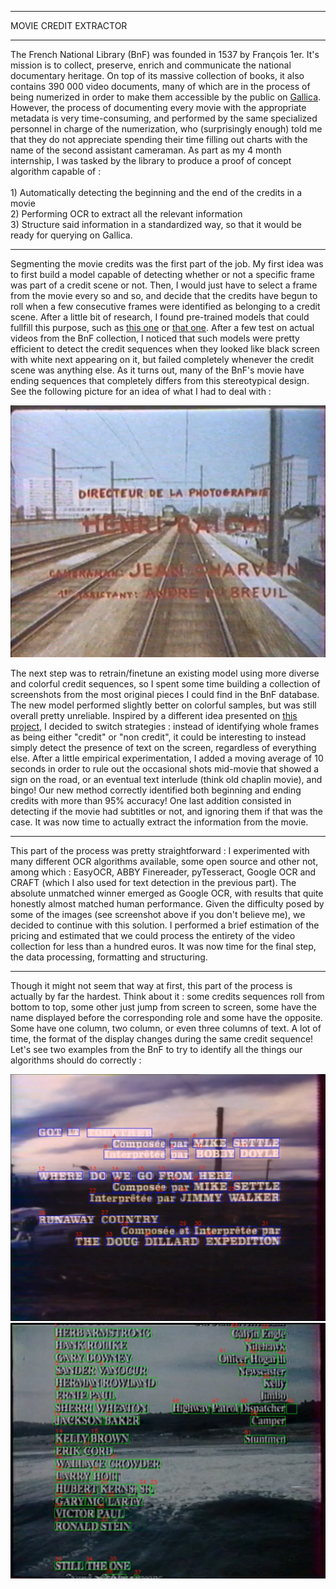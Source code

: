 
---

<p class="titletext">MOVIE CREDIT EXTRACTOR</p>

---

<p class="articletext">The French National Library (BnF) was founded in 1537 by François 1er. It's mission is to collect, preserve, enrich and communicate the national documentary heritage. On top of its massive collection of books, it also contains 390 000 video documents, many of which are in the process of being numerized in order to make them accessible by the public on <a href="https://gallica.bnf.fr/accueil/fr/content/accueil-fr" class="linkedinlink">Gallica</a>. However, the process of documenting every movie with the appropriate metadata is very time-consuming, and performed by the same specialized personnel in charge of the numerization, who (surprisingly enough) told me that they do not appreciate spending their time filling out charts with the name of the second assistant cameraman. As part as my 4 month internship, I was tasked by the library to produce a proof of concept algorithm capable of :<br><br>
1) Automatically detecting the beginning and the end of the credits in a movie<br>
2) Performing OCR to extract all the relevant information<br>
3) Structure said information in a standardized way, so that it would be ready for querying on Gallica.</p> 

---

<p class="articletext">Segmenting the movie credits was the first part of the job. My first idea was to first build a model capable of detecting whether or not a specific frame was part of a credit scene or not. Then, I would just have to select a frame from the movie every so and so, and decide that the credits have begun to roll when a few consecutive frames were identified as belonging to a credit scene. After a little bit of research, I found pre-trained models that could fullfill this purpose, such as <a href="https://github.com/parallel-places/closing-credits-recognizer" class="linkedinlink">this one</a> or <a href="https://github.com/nielstenboom/recurring-content-detector" class="linkedinlink">that one</a>. After a few test on actual videos from the BnF collection, I noticed that such models were pretty efficient to detect the credit sequences when they looked like black screen with white next appearing on it, but failed completely whenever the credit scene was anything else. As it turns out, many of the BnF's movie have ending sequences that completely differs from this stereotypical design. See the following picture for an idea of what I had to deal with :</p>

<img src="images/creditszazie.png?raw=true" alt="credits sample"/>

<p class="articletext">The next step was to retrain/finetune an existing model using more diverse and colorful credit sequences, so I spent some time building a collection of screenshots from the most original pieces I could find in the BnF database. The new model performed slightly better on colorful samples, but was still overall pretty unreliable. Inspired by a different idea presented on <a href="https://github.com/yanglinz/detect-show-episode-credits" class="linkedinlink">this project</a>, I decided to switch strategies : instead of identifying whole frames as being either "credit" or "non credit", it could be interesting to instead simply detect the presence of text on the screen, regardless of everything else. After a little empirical experimentation, I added a moving average of 10 seconds in order to rule out the occasional shots mid-movie that showed a sign on the road, or an eventual text interlude (think old chaplin movie), and bingo! Our new method correctly identified both beginning and ending credits with more than 95% accuracy! One last addition consisted in detecting if the movie had subtitles or not, and ignoring them if that was the case. It was now time to actually extract the information from the movie.</p>

---

<p class="articletext">This part of the process was pretty straightforward : I experimented with many different OCR algorithms available, some open source and other not, among which : EasyOCR, ABBY Finereader, pyTesseract, Google OCR and CRAFT (which I also used for text detection in the previous part). The absolute unmatched winner emerged as Google OCR, with results that quite honestly almost matched human performance. Given the difficulty posed by some of the images (see screenshot above if you don't believe me), we decided to continue with this solution. I performed a brief estimation of the pricing and estimated that we could process the entirety of the video collection for less than a hundred euros. It was now time for the final step, the data processing, formatting and structuring. </p>

---

<p class="articletext">Though it might not seem that way at first, this part of the process is actually by far the hardest. Think about it : some credits sequences roll from bottom to top, some other just jump from screen to screen, some have the name displayed before the corresponding role and some have the opposite. Some have one column, two column, or even three columns of text. A lot of time, the format of the display changes during the same credit sequence! Let's see two examples from the BnF to try to identify all the things our algorithms should do correctly :</p>

<img src="images/credits1.png?raw=true" alt="pruning with riga"/>
<img src="images/credits2.png?raw=true" alt="pruning with uchida"/>

